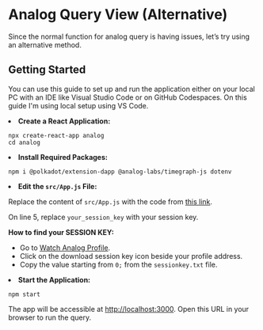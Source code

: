 <!DOCTYPE html>
<html>
<body>
    <h1>Analog Query View (Alternative)</h1>
    Since the normal function for analog query is having issues, let’s try using an alternative method.
    <br>
    <h2>Getting Started</h2>
    <p>You can use this guide to set up and run the application either on your local PC with an IDE like Visual Studio Code or on GitHub Codespaces. On this guide I'm using local setup using VS Code.</p>
        <li><strong>Create a React Application:</strong>
            <pre><code>npx create-react-app analog
cd analog</code></pre>
        </li>
        <li><strong>Install Required Packages:</strong>
            <pre><code>npm i @polkadot/extension-dapp @analog-labs/timegraph-js dotenv</code></pre>
        </li>
        <li><strong>Edit the <code>src/App.js</code> File:</strong>
            <p>Replace the content of <code>src/App.js</code> with the code from <a href="https://github.com/klvndrgn/analog-queryview/blob/main/analog/src/App.js">this link</a>.</p>
            <p>On line 5, replace <code>your_session_key</code> with your session key.</p>
            <p><strong>How to find your SESSION KEY:</strong></p>
            <ul>
                <li>Go to <a href="https://watch.testnet.analog.one/profile">Watch Analog Profile</a>.</li>
                <li>Click on the download session key icon beside your profile address.</li>
                <li>Copy the value starting from <code>0;</code> from the <code>sessionkey.txt</code> file.</li>
            </ul>
        </li>
        <li><strong>Start the Application:</strong>
            <pre><code>npm start</code></pre>
            <p>The app will be accessible at <a href="http://localhost:3000">http://localhost:3000</a>. Open this URL in your browser to run the query.</p>
        </li>
    </ol>
</body>
</html>
